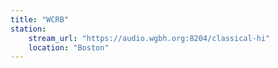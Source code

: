 ```yaml
---
title: "WCRB"
station:
    stream_url: "https://audio.wgbh.org:8204/classical-hi"
    location: "Boston"
---
```




